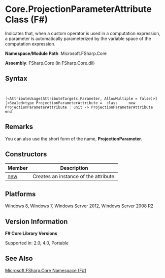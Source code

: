 # Core.ProjectionParameterAttribute Class (F#)

Indicates that, when a custom operator is used in a computation expression, a parameter is automatically parameterized by the variable space of the computation expression.

**Namespace/Module Path**: Microsoft.FSharp.Core

**Assembly**: FSharp.Core (in FSharp.Core.dll)


## Syntax


```


[<AttributeUsage(AttributeTargets.Parameter, AllowMultiple = false)>][<Sealed>type ProjectionParameterAttribute =  class     new ProjectionParameterAttribute : unit -> ProjectionParameterAttribute end

```



## Remarks
You can also use the short form of the name, **ProjectionParameter**.


## Constructors


|Member|Description|
|------|-----------|
|[new](http://msdn.microsoft.com/en-us/library/633c5709-495a-4467-82fe-c2e4bd7c1aa4)|Creates an instance of the attribute.|

## Platforms
Windows 8, Windows 7, Windows Server 2012, Windows Server 2008 R2


## Version Information
**F# Core Library Versions**

Supported in: 2.0, 4.0, Portable




## See Also
[Microsoft.FSharp.Core Namespace &#40;F&#35;&#41;](Microsoft.FSharp.Core-Namespace-%28FSharp%29.md)

